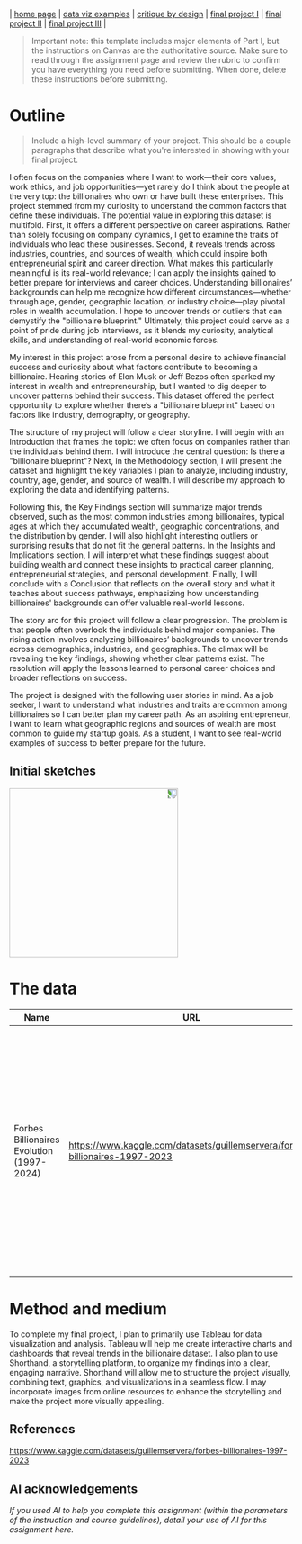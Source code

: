 | [home page](https://cmustudent.github.io/tswd-portfolio-templates/) | [data viz examples](dataviz-examples) | [critique by design](critique-by-design) | [final project I](final-project-part-one) | [final project II](final-project-part-two) | [final project III](final-project-part-three) |


> Important note: this template includes major elements of Part I, but the instructions on Canvas are the authoritative source.  Make sure to read through the assignment page and review the rubric to confirm you have everything you need before submitting.  When done, delete these instructions before submitting.

# Outline
> Include a high-level summary of your project.  This should be a couple paragraphs that describe what you're interested in showing with your final project. 
 
I often focus on the companies where I want to work—their core values, work ethics, and job opportunities—yet rarely do I think about the people at the very top: the billionaires who own or have built these enterprises. This project stemmed from my curiosity to understand the common factors that define these individuals. The potential value in exploring this dataset is multifold. First, it offers a different perspective on career aspirations. Rather than solely focusing on company dynamics, I get to examine the traits of individuals who lead these businesses. Second, it reveals trends across industries, countries, and sources of wealth, which could inspire both entrepreneurial spirit and career direction. What makes this particularly meaningful is its real-world relevance; I can apply the insights gained to better prepare for interviews and career choices. Understanding billionaires’ backgrounds can help me recognize how different circumstances—whether through age, gender, geographic location, or industry choice—play pivotal roles in wealth accumulation. I hope to uncover trends or outliers that can demystify the "billionaire blueprint." Ultimately, this project could serve as a point of pride during job interviews, as it blends my curiosity, analytical skills, and understanding of real-world economic forces.

My interest in this project arose from a personal desire to achieve financial success and curiosity about what factors contribute to becoming a billionaire. Hearing stories of Elon Musk or Jeff Bezos often sparked my interest in wealth and entrepreneurship, but I wanted to dig deeper to uncover patterns behind their success. This dataset offered the perfect opportunity to explore whether there’s a "billionaire blueprint" based on factors like industry, demography, or geography.

The structure of my project will follow a clear storyline. I will begin with an Introduction that frames the topic: we often focus on companies rather than the individuals behind them. I will introduce the central question: Is there a "billionaire blueprint"? Next, in the Methodology section, I will present the dataset and highlight the key variables I plan to analyze, including industry, country, age, gender, and source of wealth. I will describe my approach to exploring the data and identifying patterns.

Following this, the Key Findings section will summarize major trends observed, such as the most common industries among billionaires, typical ages at which they accumulated wealth, geographic concentrations, and the distribution by gender. I will also highlight interesting outliers or surprising results that do not fit the general patterns. In the Insights and Implications section, I will interpret what these findings suggest about building wealth and connect these insights to practical career planning, entrepreneurial strategies, and personal development. Finally, I will conclude with a Conclusion that reflects on the overall story and what it teaches about success pathways, emphasizing how understanding billionaires' backgrounds can offer valuable real-world lessons.

The story arc for this project will follow a clear progression. The problem is that people often overlook the individuals behind major companies. The rising action involves analyzing billionaires’ backgrounds to uncover trends across demographics, industries, and geographies. The climax will be revealing the key findings, showing whether clear patterns exist. The resolution will apply the lessons learned to personal career choices and broader reflections on success.

The project is designed with the following user stories in mind. As a job seeker, I want to understand what industries and traits are common among billionaires so I can better plan my career path. As an aspiring entrepreneur, I want to learn what geographic regions and sources of wealth are most common to guide my startup goals. As a student, I want to see real-world examples of success to better prepare for the future.

## Initial sketches

<img src="project_draft.jpg" style="transform: rotate(90deg); width: 300px;">

# The data


| Name | URL | Description |
|------|-----|-------------|
|  Forbes Billionaires Evolution (1997-2024)    |  https://www.kaggle.com/datasets/guillemservera/forbes-billionaires-1997-2023   |      The "Forbes Billionaires Evolution" dataset provides a comprehensive examination of the financial growth and status of global billionaires from 1997 to 2024. It meticulously chronicles the transformations, both subtle and substantial, in the fortunes of these financial titans over nearly three decades.       |

# Method and medium
To complete my final project, I plan to primarily use Tableau for data visualization and analysis. Tableau will help me create interactive charts and dashboards that reveal trends in the billionaire dataset. I also plan to use Shorthand, a storytelling platform, to organize my findings into a clear, engaging narrative. Shorthand will allow me to structure the project visually, combining text, graphics, and visualizations in a seamless flow. I may incorporate images from online resources to enhance the storytelling and make the project more visually appealing.

## References
https://www.kaggle.com/datasets/guillemservera/forbes-billionaires-1997-2023

## AI acknowledgements
_If you used AI to help you complete this assignment (within the parameters of the instruction and course guidelines), detail your use of AI for this assignment here._
